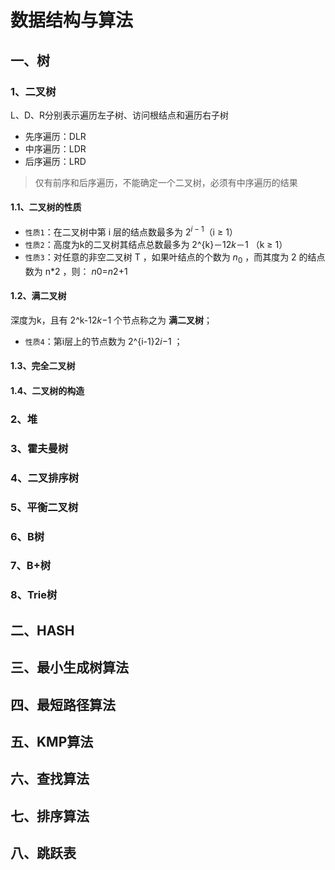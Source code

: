 # 数据结构与算法

## 一、树

### 1、二叉树

L、D、R分别表示遍历左子树、访问根结点和遍历右子树

- 先序遍历：DLR
- 中序遍历：LDR
- 后序遍历：LRD

> 仅有前序和后序遍历，不能确定一个二叉树，必须有中序遍历的结果

#### 1.1、二叉树的性质

- `性质1`：在二叉树中第 i 层的结点数最多为 $2^{i-1}$（i ≥ 1）
- `性质2`：高度为k的二叉树其结点总数最多为 2^{k}－12*k*－1 （k ≥ 1）
- `性质3`：对任意的非空二叉树 T ，如果叶结点的个数为 $n_0$ ，而其度为 2 的结点数为 n*2 ，则： *n*0=*n*2+1

#### 1.2、满二叉树

深度为k，且有 2^k-12*k*−1 个节点称之为 **满二叉树**；

- `性质4`：第i层上的节点数为 2^{i-1}2*i*−1 ；



#### 1.3、完全二叉树

#### 1.4、二叉树的构造



### 2、堆

### 3、霍夫曼树

### 4、二叉排序树

### 5、平衡二叉树

### 6、B树

### 7、B+树

### 8、Trie树

## 二、HASH

## 三、最小生成树算法

## 四、最短路径算法

## 五、KMP算法

## 六、查找算法

## 七、排序算法

## 八、跳跃表